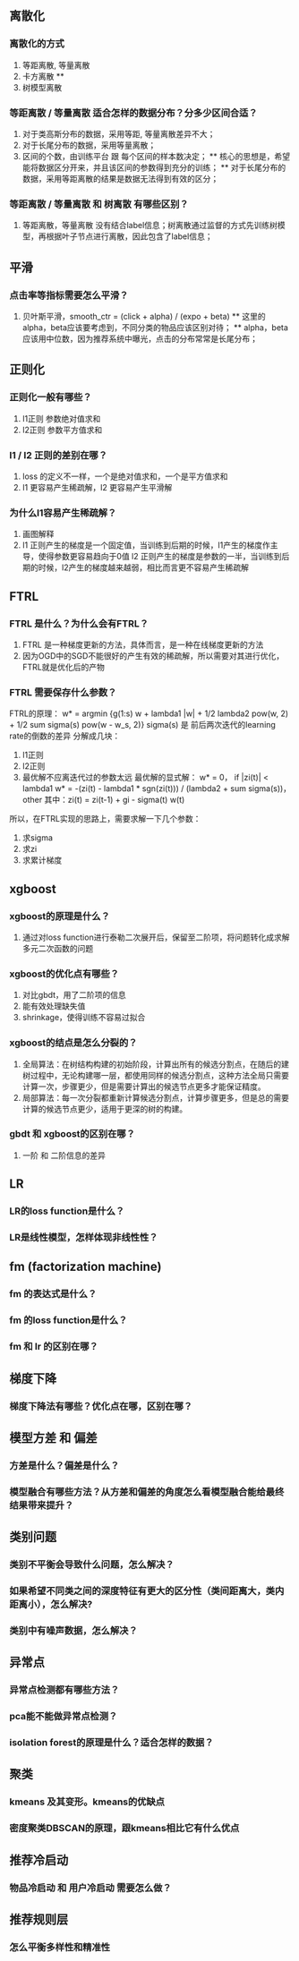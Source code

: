 ## 离散化
### 离散化的方式
1. 等距离散, 等量离散
2. 卡方离散 **
3. 树模型离散
### 等距离散 / 等量离散 适合怎样的数据分布？分多少区间合适？
1. 对于类高斯分布的数据，采用等距, 等量离散差异不大；
2. 对于长尾分布的数据，采用等量离散；
3. 区间的个数，由训练平台 跟 每个区间的样本数决定；
** 核心的思想是，希望能将数据区分开来，并且该区间的参数得到充分的训练；
** 对于长尾分布的数据，采用等距离散的结果是数据无法得到有效的区分；
### 等距离散 / 等量离散 和 树离散 有哪些区别？
1. 等距离散，等量离散 没有结合label信息；树离散通过监督的方式先训练树模型，再根据叶子节点进行离散，因此包含了label信息；

## 平滑
### 点击率等指标需要怎么平滑？
1. 贝叶斯平滑，smooth_ctr = (click + alpha) / (expo + beta)
** 这里的alpha，beta应该要考虑到，不同分类的物品应该区别对待；
** alpha，beta应该用中位数，因为推荐系统中曝光，点击的分布常常是长尾分布；

## 正则化
### 正则化一般有哪些？
1. l1正则 参数绝对值求和
2. l2正则 参数平方值求和
### l1 / l2 正则的差别在哪？
1. loss 的定义不一样，一个是绝对值求和，一个是平方值求和
2. l1 更容易产生稀疏解，l2 更容易产生平滑解
### 为什么l1容易产生稀疏解？
1. 画图解释
2. l1 正则产生的梯度是一个固定值，当训练到后期的时候，l1产生的梯度作主导，使得参数更容易趋向于0值
l2 正则产生的梯度是参数的一半，当训练到后期的时候，l2产生的梯度越来越弱，相比而言更不容易产生稀疏解

## FTRL
### FTRL 是什么？为什么会有FTRL？
1. FTRL 是一种梯度更新的方法，具体而言，是一种在线梯度更新的方法
2. 因为OGD中的SGD不能很好的产生有效的稀疏解，所以需要对其进行优化，FTRL就是优化后的产物
### FTRL 需要保存什么参数？
FTRL的原理：
w* = argmin {g(1:s) w + lambda1 |w| + 1/2 lambda2 pow(w, 2) + 1/2 sum sigma(s) pow(w - w_s, 2)}
sigma(s) 是 前后两次迭代的learning rate的倒数的差异
分解成几块：
1. l1正则
2. l2正则
3. 最优解不应离迭代过的参数太远
最优解的显式解：
w* = 0， if |zi(t)| < lambda1
w* = -(zi(t) - lambda1 * sgn(zi(t))) / (lambda2 + sum sigma(s))，other
其中：zi(t) = zi(t-1) + gi - sigma(t) w(t)

所以，在FTRL实现的思路上，需要求解一下几个参数：
1. 求sigma
2. 求zi
3. 求累计梯度

## xgboost
### xgboost的原理是什么？
1. 通过对loss function进行泰勒二次展开后，保留至二阶项，将问题转化成求解多元二次函数的问题
### xgboost的优化点有哪些？
1. 对比gbdt，用了二阶项的信息
2. 能有效处理缺失值
3. shrinkage，使得训练不容易过拟合
### xgboost的结点是怎么分裂的？
1. 全局算法：在树结构构建的初始阶段，计算出所有的候选分割点，在随后的建树过程中，无论构建哪一层，都使用同样的候选分割点，这种方法全局只需要计算一次，步骤更少，但是需要计算出的候选节点更多才能保证精度。
2. 局部算法：每一次分裂都重新计算候选分割点，计算步骤更多，但是总的需要计算的候选节点更少，适用于更深的树的构建。
### gbdt 和 xgboost的区别在哪？
1. 一阶 和 二阶信息的差异


## LR
### LR的loss function是什么？
### LR是线性模型，怎样体现非线性性？

## fm (factorization machine)
### fm 的表达式是什么？
### fm 的loss function是什么？
### fm 和 lr 的区别在哪？

## 梯度下降
### 梯度下降法有哪些？优化点在哪，区别在哪？

## 模型方差 和 偏差
### 方差是什么？偏差是什么？
### 模型融合有哪些方法？从方差和偏差的角度怎么看模型融合能给最终结果带来提升？

## 类别问题
### 类别不平衡会导致什么问题，怎么解决？
### 如果希望不同类之间的深度特征有更大的区分性（类间距离大，类内距离小），怎么解决?
### 类别中有噪声数据，怎么解决？

## 异常点
### 异常点检测都有哪些方法？
### pca能不能做异常点检测？
### isolation forest的原理是什么？适合怎样的数据？

## 聚类
### kmeans 及其变形。kmeans的优缺点
### 密度聚类DBSCAN的原理，跟kmeans相比它有什么优点

## 推荐冷启动
### 物品冷启动 和 用户冷启动 需要怎么做？

## 推荐规则层
### 怎么平衡多样性和精准性

